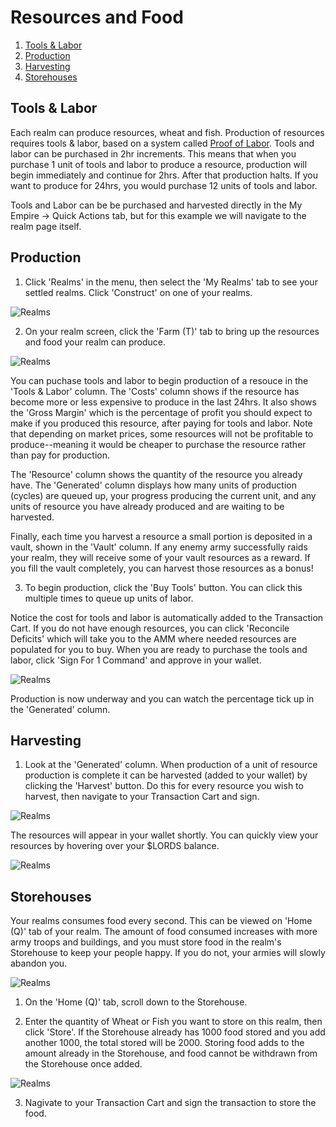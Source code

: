 # Resources and Food

1. [Tools & Labor](./resources#Tools-&-Labor)
2. [Production](./resources#Production)
3. [Harvesting](./resources#Harvesting)
4. [Storehouses](./resources#Storehouses)


## Tools & Labor

Each realm can produce resources, wheat and fish. Production of resources requires tools & labor, based on a system called [Proof of Labor](https://medium.com/@bibliothecaDAO/introducing-proof-of-labor-to-realms-eternum-774cc1a86bc). Tools and labor can be purchased in 2hr increments. This means that when you purchase 1 unit of tools and labor to produce a resource, production will begin immediately and continue for 2hrs. After that production halts. If you want to produce for 24hrs, you would purchase 12 units of tools and labor.

Tools and Labor can be be purchased and harvested directly in the My Empire -> Quick Actions tab, but for this example we will navigate to the realm page itself.


## Production

1. Click 'Realms' in the menu, then select the 'My Realms' tab to see your settled realms. Click 'Construct' on one of your realms.


![Realms](static/img/alpha/resources1.png)

2. On your realm screen, click the 'Farm (T)' tab to bring up the resources and food your realm can produce.

![Realms](static/img/alpha/resources2.png)

You can puchase tools and labor to begin production of a resouce in the 'Tools & Labor' column. The 'Costs' column shows if the resource has become more or less expensive to produce in the last 24hrs. It also shows the 'Gross Margin' which is the percentage of profit you should expect to make if you produced this resource, after paying for tools and labor. Note that depending on market prices, some resources will not be profitable to produce--meaning it would be cheaper to purchase the resource rather than pay for production.

The 'Resource' column shows the quantity of the resource you already have. The 'Generated' column displays how many units of production (cycles) are queued up, your progress producing the current unit, and any units of resource you have already produced and are waiting to be harvested.

Finally, each time you harvest a resource a small portion is deposited in a vault, shown in the 'Vault' column. If any enemy army successfully raids your realm, they will receive some of your vault resources as a reward. If you fill the vault completely, you can harvest those resources as a bonus!

3. To begin production, click the 'Buy Tools' button. You can click this multiple times to queue up units of labor. 

Notice the cost for tools and labor is automatically added to the Transaction Cart. If you do not have enough resources, you can click 'Reconcile Deficits' which will take you to the AMM where needed resources are populated for you to buy. When you are ready to purchase the tools and labor, click 'Sign For 1 Command' and approve in your wallet.

![Realms](static/img/alpha/resources3.png)

Production is now underway and you can watch the percentage tick up in the 'Generated' column.


## Harvesting

1. Look at the 'Generated' column. When production of a unit of resource production is complete it can be harvested (added to your wallet) by clicking the 'Harvest' button. Do this for every resource you wish to harvest, then navigate to your Transaction Cart and sign.

![Realms](static/img/alpha/resources4.png)

The resources will appear in your wallet shortly. You can quickly view your resources by hovering over your $LORDS balance.

![Realms](static/img/alpha/resources5.png)


## Storehouses

Your realms consumes food every second. This can be viewed on 'Home (Q)' tab of your realm. The amount of food consumed increases with more army troops and buildings, and you must store food in the realm's Storehouse to keep your people happy. If you do not, your armies will slowly abandon you.

![Realms](static/img/alpha/resources6.png)

1. On the 'Home (Q)' tab, scroll down to the Storehouse.

2. Enter the quantity of Wheat or Fish you want to store on this realm, then click 'Store'. If the Storehouse already has 1000 food stored and you add another 1000, the total stored will be 2000. Storing food adds to the amount already in the Storehouse, and food cannot be withdrawn from the Storehouse once added.

![Realms](static/img/alpha/resources7.png)

3. Nagivate to your Transaction Cart and sign the transaction to store the food.
